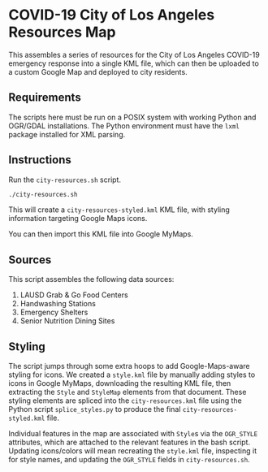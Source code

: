 # COVID-19 City of Los Angeles Resources Map

This assembles a series of resources for the City of Los Angeles COVID-19
emergency response into a single KML file, which can then be uploaded to
a custom Google Map and deployed to city residents.

## Requirements

The scripts here must be run on a POSIX system with working Python and OGR/GDAL
installations. The Python environment must have the `lxml` package installed
for XML parsing.

## Instructions

Run the `city-resources.sh` script.
```bash
./city-resources.sh
```
This will create a `city-resources-styled.kml` KML file,
with styling information targeting Google Maps icons.

You can then import this KML file into Google MyMaps.

## Sources

This script assembles the following data sources:

1. LAUSD Grab & Go Food Centers
1. Handwashing Stations
1. Emergency Shelters
1. Senior Nutrition Dining Sites

## Styling

The script jumps through some extra hoops to add Google-Maps-aware styling
for icons. We created a `style.kml` file by manually adding styles to icons
in Google MyMaps, downloading the resulting KML file, then extracting the
`Style` and `StyleMap` elements from that document. These styling elements
are spliced into the `city-resources.kml` file using the Python script
`splice_styles.py` to produce the final `city-resources-styled.kml` file.

Individual features in the map are associated with `Style`s via the `OGR_STYLE`
attributes, which are attached to the relevant features in the bash script.
Updating icons/colors will mean recreating the `style.kml` file, inspecting
it for style names, and updating the `OGR_STYLE` fields in `city-resources.sh`.
